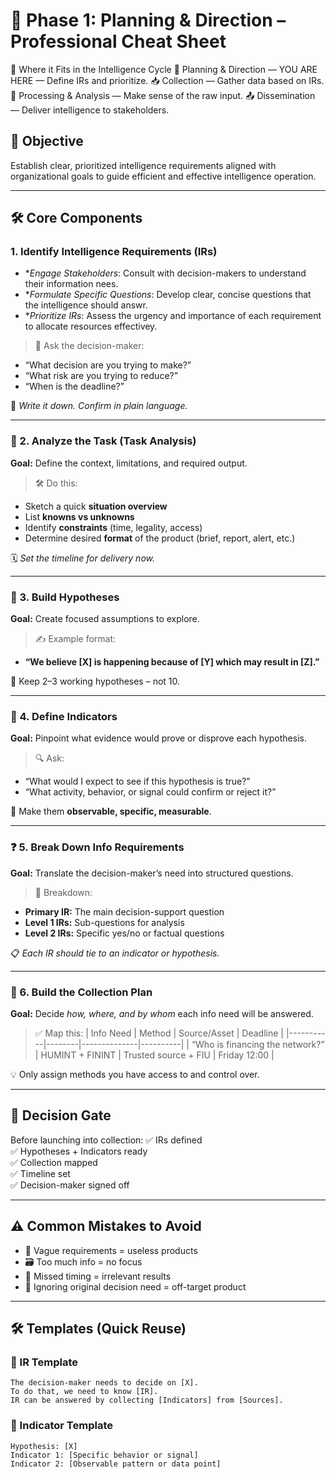# 🧩 Phase 1: Planning & Direction – Professional Cheat Sheet

🔄 Where it Fits in the Intelligence Cycle
📌 Planning & Direction — YOU ARE HERE — Define IRs and prioritize.
📥 Collection — Gather data based on IRs.
🧠 Processing & Analysis — Make sense of the raw input.
📤 Dissemination — Deliver intelligence to stakeholders.

## 🎯 Objective
Establish clear, prioritized intelligence requirements aligned with organizational goals to guide efficient and effective intelligence operation.

---

## 🛠️ Core Components

### 1. Identify Intelligence Requirements (IRs)

- **Engage Stakeholders*: Consult with decision-makers to understand their information nees.
- **Formulate Specific Questions*: Develop clear, concise questions that the intelligence should answr.
- **Prioritize IRs*: Assess the urgency and importance of each requirement to allocate resources effectivey.

> 💬 Ask the decision-maker:
- “What decision are you trying to make?”
- “What risk are you trying to reduce?”
- “When is the deadline?”

📌 *Write it down. Confirm in plain language.*

---

### 🧠 2. Analyze the Task (Task Analysis)  
**Goal:** Define the context, limitations, and required output.

> 🛠 Do this:
- Sketch a quick **situation overview**
- List **knowns vs unknowns**
- Identify **constraints** (time, legality, access)
- Determine desired **format** of the product (brief, report, alert, etc.)

🗓 *Set the timeline for delivery now.*

---

### 🔮 3. Build Hypotheses  
**Goal:** Create focused assumptions to explore.

> ✍️ Example format:
- **“We believe [X] is happening because of [Y] which may result in [Z].”**

🎯 Keep 2–3 working hypotheses – not 10.

---

### 📍 4. Define Indicators  
**Goal:** Pinpoint what evidence would prove or disprove each hypothesis.

> 🔍 Ask:
- “What would I expect to see if this hypothesis is true?”
- “What activity, behavior, or signal could confirm or reject it?”

🧪 Make them **observable, specific, measurable**.

---

### ❓ 5. Break Down Info Requirements  
**Goal:** Translate the decision-maker’s need into structured questions.

> 🎯 Breakdown:
- **Primary IR:** The main decision-support question
- **Level 1 IRs:** Sub-questions for analysis
- **Level 2 IRs:** Specific yes/no or factual questions

📋 *Each IR should tie to an indicator or hypothesis.*

---

### 📡 6. Build the Collection Plan  
**Goal:** Decide *how, where, and by whom* each info need will be answered.

> ✅ Map this:
| Info Need | Method | Source/Asset | Deadline |
|-----------|--------|--------------|----------|
| “Who is financing the network?” | HUMINT + FININT | Trusted source + FIU | Friday 12:00 |

💡 Only assign methods you have access to and control over.

---

## 🚦 Decision Gate

Before launching into collection:
✅ IRs defined  
✅ Hypotheses + Indicators ready  
✅ Collection mapped  
✅ Timeline set  
✅ Decision-maker signed off  

---

## ⚠️ Common Mistakes to Avoid

- 🔄 Vague requirements = useless products  
- 🗃 Too much info = no focus  
- 📆 Missed timing = irrelevant results  
- 🎯 Ignoring original decision need = off-target product

---

## 🛠 Templates (Quick Reuse)

### 🎯 IR Template
```
The decision-maker needs to decide on [X].
To do that, we need to know [IR].
IR can be answered by collecting [Indicators] from [Sources].
```

### 📍 Indicator Template
```
Hypothesis: [X]
Indicator 1: [Specific behavior or signal]
Indicator 2: [Observable pattern or data point]
```
